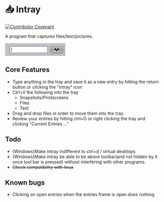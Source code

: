 # :inbox_tray: Intray
[![Contributor Covenant](https://img.shields.io/badge/Contributor%20Covenant-2.1-4baaaa.svg)](CODE_OF_CONDUCT.md)



A program that captures files/text/pictures.

[![Image of Intray](https://github.com/YairShachar/Intray/blob/master/images/intray.png)](#)


## Core Features
* Type anything in the tray and save it as a new entry by hitting the return button or clicking the "intray" icon
* Ctrl+V the following into the tray
    *    Snapshots/Printscreens
    *    Files
    *    Text
* Drag and drop files in order to move them into the tray.
* Review your entires by hitting ctrl+O or right clicking the tray and clicking "Current Entries ..."

## Todo

- (Windows)Make intray indifferent to ctrl+d / virtual desktops
- (Windows)Make intray be able to be above toolbar(and not hidden by it once tool bar is pressed) without interfering with other programs.
- ~~Check compatibility with linux~~

## Known bugs

- Clicking on open entries when the entries frame is open does nothing
